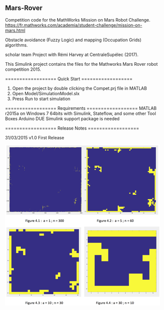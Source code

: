 ## Mars-Rover

Competition code for the MathWorks Mission on Mars Robot Challenge. https://fr.mathworks.com/academia/student-challenge/mission-on-mars.html

Obstacle avoidance (Fuzzy Logic) and mapping (Occupation Grids) algorithms.

scholar team Project with Rémi Harvey at CentraleSupélec (2017).

This Simulink project contains the files for the Mathworks Mars Rover robot competition 2015.

================== Quick Start ==================
1. Open the project by double clicking the Compet.prj file in MATLAB
2. Open Model/SimulationModel.slx
3. Press Run to start simulation

================== Requirements ==================
MATLAB r2015a on Windows 7 64bits with Simulink, Stateflow, and some other Tool Boxes
Arduino DUE Simulink support package is needed

================== Release Notes ==================

31/03/2015 v1.0 First Release



![alt text](https://raw.githubusercontent.com/gabides/mars-rover/master/mapping_resolution.png)
